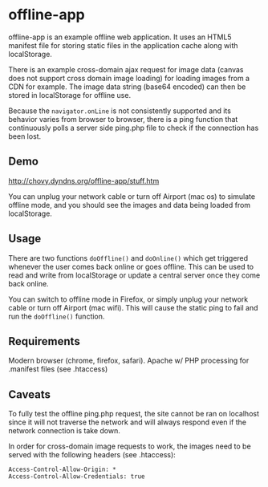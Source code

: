 offline-app
===========

offline-app is an example offline web application. It uses an HTML5 manifest file for storing static files in the application cache along with localStorage.

There is an example cross-domain ajax request for image data (canvas does not support cross domain image loading) for loading images from a CDN for example. The image data string (base64 encoded) can then be stored in localStorage for offline use.

Because the `navigator.onLine` is not consistently supported and its behavior varies from browser to browser, there is a ping function that continuously polls a server side ping.php file to check if the connection has been lost.

Demo
----

http://chovy.dyndns.org/offline-app/stuff.htm

You can unplug your network cable or turn off Airport (mac os) to simulate offline mode, and you should see the images and data being loaded from localStorage.

Usage
-----

There are two functions `doOffline()` and `doOnline()` which get triggered whenever the user comes back online or goes offline. This can be used to read and write from localStorage or update a central server once they come back online.

You can switch to offline mode in Firefox, or simply unplug your network cable or turn off Airport (mac wifi). This will cause the static ping to fail and run the `doOffline()` function.

Requirements
------------

Modern browser (chrome, firefox, safari).
Apache w/ PHP processing for .manifest files (see .htaccess)

Caveats
-------

To fully test the offline ping.php request, the site cannot be ran on localhost since it will not traverse the network and will always respond even if the network connection is take down.

In order for cross-domain image requests to work, the images need to be served with the following headers (see .htaccess):

	Access-Control-Allow-Origin: *
	Access-Control-Allow-Credentials: true

